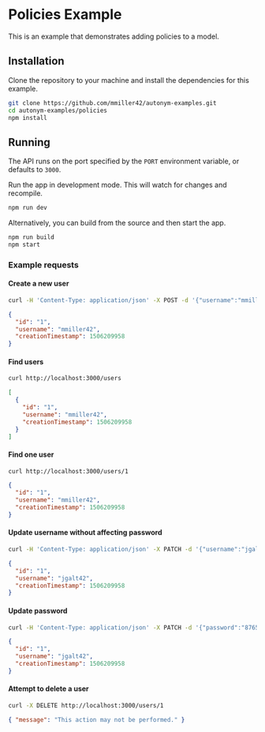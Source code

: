 # Policies Example

This is an example that demonstrates adding policies to a model.

## Installation

Clone the repository to your machine and install the dependencies for this example.

```bash
git clone https://github.com/mmiller42/autonym-examples.git
cd autonym-examples/policies
npm install
```

## Running

The API runs on the port specified by the `PORT` environment variable, or defaults to `3000`.

Run the app in development mode. This will watch for changes and recompile.

```bash
npm run dev
```

Alternatively, you can build from the source and then start the app.

```bash
npm run build
npm start
```

### Example requests

#### Create a new user

```bash
curl -H 'Content-Type: application/json' -X POST -d '{"username":"mmiller42","password":"12345678"}' http://localhost:3000/users
```

```json
{
  "id": "1",
  "username": "mmiller42",
  "creationTimestamp": 1506209958
}
```

#### Find users

```bash
curl http://localhost:3000/users
```

```json
[
  {
    "id": "1",
    "username": "mmiller42",
    "creationTimestamp": 1506209958
  }
]
```

#### Find one user

```bash
curl http://localhost:3000/users/1
```
```json
{
  "id": "1",
  "username": "mmiller42",
  "creationTimestamp": 1506209958
}
```

#### Update username without affecting password

```bash
curl -H 'Content-Type: application/json' -X PATCH -d '{"username":"jgalt42"}' http://localhost:3000/users/1
```

```json
{
  "id": "1",
  "username": "jgalt42",
  "creationTimestamp": 1506209958
}
```

#### Update password

```bash
curl -H 'Content-Type: application/json' -X PATCH -d '{"password":"87654321"}' http://localhost:3000/users/1
```

```json
{
  "id": "1",
  "username": "jgalt42",
  "creationTimestamp": 1506209958
}
```

#### Attempt to delete a user

```bash
curl -X DELETE http://localhost:3000/users/1
```

```json
{ "message": "This action may not be performed." }
```
